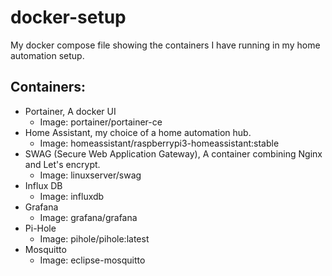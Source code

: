# docker-setup
My docker compose file showing the containers I have running in my home automation setup.

## Containers:
* Portainer, A docker UI
  * Image: portainer/portainer-ce
* Home Assistant, my choice of a home automation hub. 
  * Image: homeassistant/raspberrypi3-homeassistant:stable
* SWAG (Secure Web Application Gateway), A container combining Nginx and Let's encrypt. 
  * Image: linuxserver/swag
* Influx DB
  * Image: influxdb
* Grafana
  * Image: grafana/grafana
* Pi-Hole
  * Image: pihole/pihole:latest
* Mosquitto
  * Image: eclipse-mosquitto
